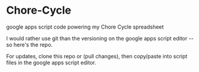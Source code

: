 # Chore-Cycle
google apps script code powering my Chore Cycle spreadsheet

I would rather use git than the versioning on the google apps script editor -- so here's the repo.

For updates, clone this repo or (pull changes), then copy/paste into script files in the google apps script editor.

